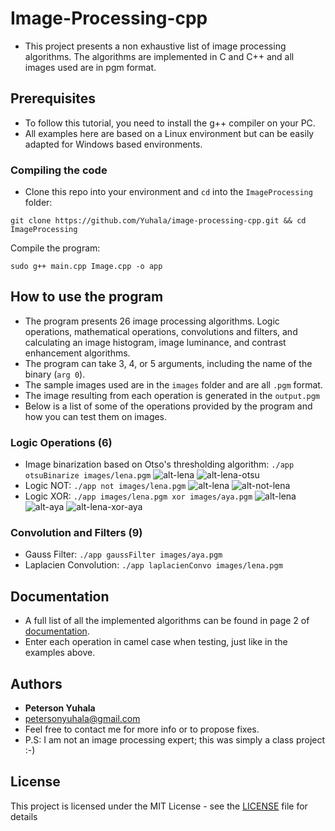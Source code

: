# Image-Processing-cpp
- This project presents a non exhaustive list of image processing algorithms. The algorithms are implemented in C and C++ and all images used are in pgm format.

## Prerequisites

- To follow this tutorial, you need to install the g++ compiler on your PC.
- All examples here are based on a Linux environment but can be easily adapted for Windows based environments.

### Compiling the code
- Clone this repo into your environment and `cd` into the `ImageProcessing` folder:
```
git clone https://github.com/Yuhala/image-processing-cpp.git && cd ImageProcessing

```
Compile the program:

```
sudo g++ main.cpp Image.cpp -o app

```
## How to use the program
- The program presents 26 image processing algorithms. Logic operations, mathematical operations, convolutions and filters, and calculating an image histogram, image luminance, and contrast enhancement algorithms.
- The program can take 3, 4, or 5 arguments, including the name of the binary (`arg 0`). 
- The sample images used are in the `images` folder and are all `.pgm` format.
- The image resulting from each operation is generated in the `output.pgm`
- Below is a list of some of the operations provided by the program and how you can test them on images. 
### Logic Operations (6)
- Image binarization based on Otso's thresholding algorithm: `./app otsuBinarize images/lena.pgm`
![alt-lena](fig/lena.pgm) ![alt-lena-otsu](fig/otsubin.pgm)
- Logic NOT: `./app not images/lena.pgm`
![alt-lena](fig/lena.pgm) ![alt-not-lena](fig/notlena.pgm)
- Logic XOR: `./app images/lena.pgm xor images/aya.pgm`
![alt-lena](fig/lena.pgm) ![alt-aya](fig/aya.pgm) ![alt-lena-xor-aya](fig/lenaXORaya.pgm)




### Convolution and Filters (9)
- Gauss Filter: `./app gaussFilter images/aya.pgm`
- Laplacien Convolution: `./app laplacienConvo images/lena.pgm`


## Documentation
- A full list of all the implemented algorithms can be found in page 2 of [documentation](image-processing-doc.pdf).
- Enter each operation in camel case when testing, just like in the examples above.

## Authors

* **Peterson Yuhala** 
* petersonyuhala@gmail.com
* Feel free to contact me for more info or to propose fixes.
* P.S: I am not an image processing expert; this was simply a class project :-)


## License

This project is licensed under the MIT License - see the [LICENSE](LICENSE) file for details


